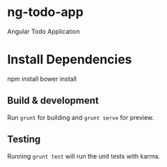 # ng-todo-app

Angular Todo Application

# Install Dependencies
npm install
bower install


## Build & development

Run `grunt` for building and `grunt serve` for preview.

## Testing

Running `grunt test` will run the unit tests with karma.

